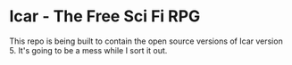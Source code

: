 
# Icar - The Free Sci Fi RPG
This repo is being built to contain the open source versions of Icar version 5. It's going to be a mess while I sort it out.

